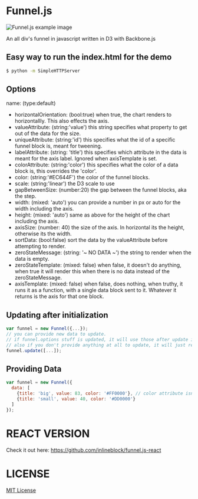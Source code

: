 Funnel.js
=========

![Funnel.js example image](https://github.com/inlineblock/funnel.js/raw/master/example.png)

An all div's funnel in javascript written in D3 with Backbone.js

## Easy way to run the index.html for the demo
```bash
$ python -m SimpleHTTPServer
```

## Options
name: (type:default)
* horizontalOrientation: (bool:true) when true, the chart renders to horizontallly. This also effects the axis.
* valueAttribute: (string:'value') this string specifies what property to get out of the data for the size.
* uniqueAttribute: (string:'id') this specifies what the id of a specific funnel block is, meant for tweening.
* labelAttribute: (string: 'title') this specifies which attribute in the data is meant for the axis label. Ignored when axisTemplate is set.
* colorAttribute: (string:'color') this specifies what the color of a data block is, this overrides the 'color'.
* color: (string:'#EC644F') the color of the funnel blocks.
* scale: (string:'linear') the D3 scale to use
* gapBetweenSize: (number:20) the gap between the funnel blocks, aka the step.
* width: (mixed: 'auto') you can provide a number in px or auto for the width including the axis.
* height: (mixed: 'auto') same as above for the height of the chart including the axis.
* axisSize: (number: 40) the size of the axis. In horizontal its the height, otherwise its the width.
* sortData: (bool:false) sort the data by the valueAttribute before attempting to render.
* zeroStateMessage: (string: '~ NO DATA ~') the string to render when the data is empty.
* zeroStateTemplate: (mixed: false) when false, it doesn't do anything, when true it will render this when there is no data instead of the zeroStateMessage.
* axisTemplate: (mixed: false) when false, does nothing, when truthy, it runs it as a function, with a single data block sent to it. Whatever it returns is the axis for that one block.

## Updating after initialization
```javascript
var funnel = new Funnel({...});
// you can provide new data to update. 
// if funnel.options stuff is updated, it will use those after update is called.
// also if you don't provide anything at all to update, it will just render the options updated.
funnel.update([...]);
```

## Providing Data
```javascript
var funnel = new Funnel({
  data: [
    {title: 'big', value: 83, color: '#FF0000'}, // color attribute isn't required, since the default color is set to something by default
    {title: 'small', value: 40, color: '#DD0000'}
  ]
});
```

REACT VERSION
=============
Check it out here: https://github.com/inlineblock/funnel.js-react

LICENSE
=======
[MIT License](http://opensource.org/licenses/MIT)
